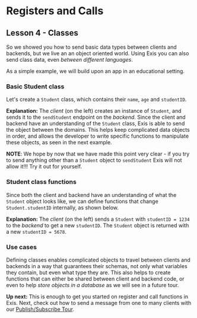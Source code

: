 # Registers and Calls

## Lesson 4 - Classes

So we showed you how to send basic data types between clients and backends, but we live an an object oriented world. Using Exis you can also send class data, even *between different languages*.

As a simple example, we will build upon an app in an educational setting.

### Basic Student class

Let's create a `Student` class, which contains their `name`, `age` and `studentID`.

<exis-code name="Tour Reg/Call Lesson 4 Basic Student"></exis-code>

**Explanation:** The *client* (on the left) creates an instance of `Student`, and sends it to the `sendStudent` endpoint on the *backend*. Since the client and backend have an understanding of the `Student` class, Exis is able to send the object between the domains. This helps keep complicated data objects in order, and allows the developer to write specific functions to manipulate these objects, as seen in the next example.

__NOTE__: We hope by now that we have made this point very clear - if you try to send anything other than a `Student` object to `sendStudent` Exis will not allow it!!! Try it out for yourself.

### Student class functions

Since both the client and backend have an understanding of what the `Student` object looks like, we can define functions that change `Student.studentID` internally, as shown below.

<exis-code name="Tour Reg/Call Lesson 4 Student Functions"></exis-code>

**Explanation:** The *client* (on the left) sends a `Student` with `studentID = 1234` to the *backend* to get a new `studentID`. The `Student` object is returned with a new `studentID = 5678`.

### Use cases

Defining classes enables complicated objects to travel between clients and backends in a way that guarantees their schemas, not only what variables they contain, but even what type they are. This also helps to create functions that can either be shared between client and backend code, or even to help *store objects in a database* as we will see in a future tour.

**Up next:** This is enough to get you started on register and call functions in Exis. Next, check out how to send a message from one to many clients with our [Publish/Subscribe Tour](/pages/tour/pubsub-lesson1.md).
